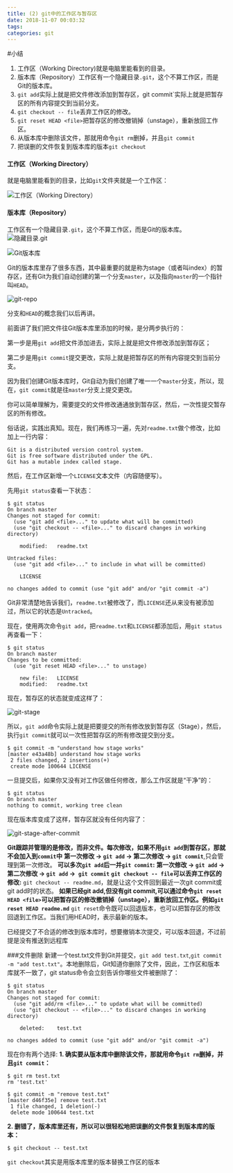```yaml
---
title: (2) git中的工作区与暂存区
date: 2018-11-07 00:03:32
tags:
categories: git
---
```

#小结
1. 工作区（Working Directory)就是电脑里能看到的目录。
2. 版本库（Repository）工作区有一个隐藏目录`.git`，这个不算工作区，而是Git的版本库。
3. `git add`实际上就是把文件修改添加到暂存区，git commit`实际上就是把暂存区的所有内容提交到当前分支。
4. `git checkout -- file`丢弃工作区的修改。
5. `git reset HEAD <file>`把暂存区的修改撤销掉（unstage），重新放回工作区。
6. 从版本库中删除该文件，那就用命令`git rm`删掉，并且`git commit`
7. 把误删的文件恢复到版本库的版本`git checkout`


#### 工作区（Working Directory）

就是电脑里能看到的目录，比如`git`文件夹就是一个工作区：

![工作区（Working Directory）](https://upload-images.jianshu.io/upload_images/14597179-37177327fcf2fe92.png?imageMogr2/auto-orient/strip%7CimageView2/2/w/1240)



#### 版本库（Repository）

工作区有一个隐藏目录`.git`，这个不算工作区，而是Git的版本库。
![隐藏目录.git](https://upload-images.jianshu.io/upload_images/14597179-a4effd3b3fb5ec5b.png?imageMogr2/auto-orient/strip%7CimageView2/2/w/1240)

![Git版本库](https://upload-images.jianshu.io/upload_images/14597179-1018795b03191282.png?imageMogr2/auto-orient/strip%7CimageView2/2/w/1240)

Git的版本库里存了很多东西，其中最重要的就是称为stage（或者叫index）的暂存区，还有Git为我们自动创建的第一个分支`master`，以及指向`master`的一个指针叫`HEAD`。


![git-repo](http://upload-images.jianshu.io/upload_images/14597179-cc335edbf830ab71?imageMogr2/auto-orient/strip%7CimageView2/2/w/1240)

分支和`HEAD`的概念我们以后再讲。

前面讲了我们把文件往Git版本库里添加的时候，是分两步执行的：

第一步是用`git add`把文件添加进去，实际上就是把文件修改添加到暂存区；

第二步是用`git commit`提交更改，实际上就是把暂存区的所有内容提交到当前分支。

因为我们创建Git版本库时，Git自动为我们创建了唯一一个`master`分支，所以，现在，`git commit`就是往`master`分支上提交更改。

你可以简单理解为，需要提交的文件修改通通放到暂存区，然后，一次性提交暂存区的所有修改。

俗话说，实践出真知。现在，我们再练习一遍，先对`readme.txt`做个修改，比如加上一行内容：

```
Git is a distributed version control system.
Git is free software distributed under the GPL.
Git has a mutable index called stage.

```

然后，在工作区新增一个`LICENSE`文本文件（内容随便写）。

先用`git status`查看一下状态：

```
$ git status
On branch master
Changes not staged for commit:
  (use "git add <file>..." to update what will be committed)
  (use "git checkout -- <file>..." to discard changes in working directory)

    modified:   readme.txt

Untracked files:
  (use "git add <file>..." to include in what will be committed)

    LICENSE

no changes added to commit (use "git add" and/or "git commit -a")

```

Git非常清楚地告诉我们，`readme.txt`被修改了，而`LICENSE`还从来没有被添加过，所以它的状态是`Untracked`。

现在，使用两次命令`git add`，把`readme.txt`和`LICENSE`都添加后，用`git status`再查看一下：

```
$ git status
On branch master
Changes to be committed:
  (use "git reset HEAD <file>..." to unstage)

    new file:   LICENSE
    modified:   readme.txt

```

现在，暂存区的状态就变成这样了：

![git-stage](http://upload-images.jianshu.io/upload_images/14597179-95ddbacf92ccd6b7?imageMogr2/auto-orient/strip%7CimageView2/2/w/1240)

所以，`git add`命令实际上就是把要提交的所有修改放到暂存区（Stage），然后，执行`git commit`就可以一次性把暂存区的所有修改提交到分支。

```
$ git commit -m "understand how stage works"
[master e43a48b] understand how stage works
 2 files changed, 2 insertions(+)
 create mode 100644 LICENSE

```

一旦提交后，如果你又没有对工作区做任何修改，那么工作区就是“干净”的：

```
$ git status
On branch master
nothing to commit, working tree clean

```

现在版本库变成了这样，暂存区就没有任何内容了：

![git-stage-after-commit](http://upload-images.jianshu.io/upload_images/14597179-83d4fda49d011a61?imageMogr2/auto-orient/strip%7CimageView2/2/w/1240)


**Git跟踪并管理的是修改，而非文件。每次修改，如果不用`git add`到暂存区，那就不会加入到`commit`中**
**第一次修改 -> ``git add`` -> 第二次修改 -> ``git commit``**,只会管理到第一次修改。
**可以多次``git add``后一并``git commit``:**
**第一次修改 -> ``git add`` -> 第二次修改 -> ``git add`` ->`` git commit``**
**`git checkout -- file`可以丢弃工作区的修改:**
``git checkout -- readme.md``，就是让这个文件回到最近一次git commit或git add时的状态。
**如果已经git add,但没有git commit,可以通过命令`git reset HEAD <file>`可以把暂存区的修改撤销掉（unstage），重新放回工作区。例如`git reset HEAD readme.md`**
`git reset`命令既可以回退版本，也可以把暂存区的修改回退到工作区。当我们用HEAD时，表示最新的版本。

已经提交了不合适的修改到版本库时，想要撤销本次提交，可以版本回退，不过前提是没有推送到远程库

###文件删除
新建一个test.txt文件到Git并提交，`git add test.txt`,`git commit -m "add test.txt"`。本地删除后，Git知道你删除了文件，因此，工作区和版本库就不一致了，git status命令会立刻告诉你哪些文件被删除了：
```
$ git status
On branch master
Changes not staged for commit:
  (use "git add/rm <file>..." to update what will be committed)
  (use "git checkout -- <file>..." to discard changes in working directory)

    deleted:    test.txt

no changes added to commit (use "git add" and/or "git commit -a")
```
现在你有两个选择:
**1. 确实要从版本库中删除该文件，那就用命令`git rm`删掉，并且`git commit`：**
```
$ git rm test.txt
rm 'test.txt'

$ git commit -m "remove test.txt"
[master d46f35e] remove test.txt
 1 file changed, 1 deletion(-)
 delete mode 100644 test.txt
```
**2. 删错了，版本库里还有，所以可以很轻松地把误删的文件恢复到版本库的版本：**
```
$ git checkout -- test.txt
```
`git checkout`其实是用版本库里的版本替换工作区的版本

